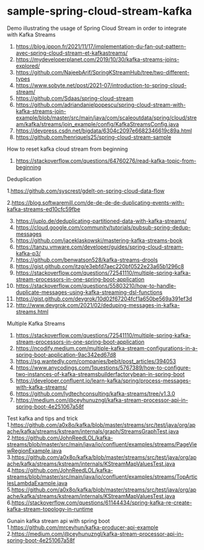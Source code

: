# sample-spring-cloud-stream-kafka
Demo illustrating the usage of Spring Cloud Stream  in order to integrate with Kafka Streams
1. https://blog.ippon.fr/2021/11/17/implementation-du-fan-out-pattern-avec-spring-cloud-stream-et-kafkastreams/
2. https://mydeveloperplanet.com/2019/10/30/kafka-streams-joins-explored/
3. https://github.com/NajeebArif/SpringKStreamHub/tree/two-different-types
4. https://www.sobyte.net/post/2021-07/introduction-to-spring-cloud-stream/
5. https://github.com/Sdaas/spring-cloud-stream
6. https://github.com/adriandanielpopescu/spring-cloud-stream-with-kafka-streams-join-example/blob/master/src/main/java/com/scaleoutdata/spring/cloud/stream/kafka/streams/join_example/config/KafkaStreamsConfig.java
7. https://devpress.csdn.net/bigdata/6304c2097e6682346619c89a.html
8. https://github.com/henriquels25/spring-cloud-stream-sample


How to reset kafka cloud stream from beginning
1. https://stackoverflow.com/questions/64760276/read-kafka-topic-from-beginning

Deduplication

1.https://github.com/syscrest/gdelt-on-spring-cloud-data-flow

2.https://blog.softwaremill.com/de-de-de-de-duplicating-events-with-kafka-streams-ed10cfc59fbe

3. https://juplo.de/deduplicating-partitioned-data-with-kafka-streams/
4. https://cloud.google.com/community/tutorials/pubsub-spring-dedup-messages
5. https://github.com/jaceklaskowski/mastering-kafka-streams-book
6. https://tanzu.vmware.com/developer/guides/spring-cloud-stream-kafka-p3/
7. https://github.com/benwatson528/kafka-streams-drools
8. https://gist.github.com/itzg/e3ebfd7aec220bf0522e23a65b1296c8
9. https://stackoverflow.com/questions/72541110/multiple-spring-kafka-stream-processors-in-one-spring-boot-application
10. https://stackoverflow.com/questions/55803210/how-to-handle-duplicate-messages-using-kafka-streaming-dsl-functions
11. https://gist.github.com/devgrok/10d02f67204fcf1a650be569a391ef3d
12. http://www.devgrok.com/2021/02/deduping-messages-in-kafka-streams.html


Multiple Kafka Streams
1. https://stackoverflow.com/questions/72541110/multiple-spring-kafka-stream-processors-in-one-spring-boot-application
2. https://ncodify.medium.com/multiple-kafka-stream-configurations-in-a-spring-boot-application-9ac342ed67d8
3. https://sg.wantedly.com/companies/bebit/post_articles/394053
4. https://www.anycodings.com/1questions/5767389/how-to-configure-two-instances-of-kafka-streamsbuilderfactorybean-in-spring-boot
5. https://developer.confluent.io/learn-kafka/spring/process-messages-with-kafka-streams/
6. https://github.com/lydtechconsulting/kafka-streams/tree/v1.3.0
7. https://medium.com/@ceyhunuzngl/kafka-stream-processor-api-in-spring-boot-4e251067a58f



Test kafka and tips and trick
1.https://github.com/a0x8o/kafka/blob/master/streams/src/test/java/org/apache/kafka/streams/kstream/internals/graph/StreamsGraphTest.java
2.https://github.com/JohnReedLOL/kafka-streams/blob/master/src/main/java/io/confluent/examples/streams/PageViewRegionExample.java
3.https://github.com/a0x8o/kafka/blob/master/streams/src/test/java/org/apache/kafka/streams/kstream/internals/KStreamMapValuesTest.java
4.https://github.com/JohnReedLOL/kafka-streams/blob/master/src/main/java/io/confluent/examples/streams/TopArticlesLambdaExample.java
5.https://github.com/a0x8o/kafka/blob/master/streams/src/test/java/org/apache/kafka/streams/kstream/internals/KStreamMapValuesTest.java
6.https://stackoverflow.com/questions/61144434/spring-kafka-re-create-kafka-stream-topology-in-runtime

Gunain kafka stream api with spring boot
1.https://github.com/mrceyhun/kafka-producer-api-example
2.https://medium.com/@ceyhunuzngl/kafka-stream-processor-api-in-spring-boot-4e251067a58f

